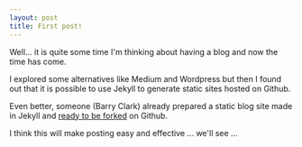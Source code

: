 ```yaml
---
layout: post
title: First post!
---
```


Well... it is quite some time I'm thinking about having a blog and now the time has come.

I explored some alternatives like Medium and Wordpress but then I found out that it is possible to use Jekyll to generate static sites hosted on Github.

Even better, someone (Barry Clark) already prepared a static blog site made in Jekyll and [ready to be forked](https://github.com/barryclark/jekyll-now) on Github.

I think this will make posting easy and effective ... we'll see ...
